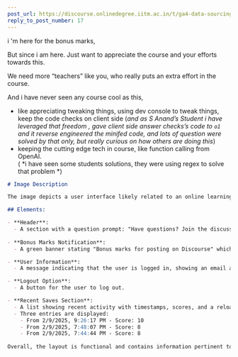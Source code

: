 ```yaml
---
post_url: https://discourse.onlinedegree.iitm.ac.in/t/ga4-data-sourcing-discussion-thread-tds-jan-2025/165959/290
reply_to_post_number: 17
---
```

i 'm here for the bonus marks,

But since i am here. Just want to appreciate the course and your efforts towards this.

We need more “teachers” like you, who really puts an extra effort in the course.

And i have never seen any course cool as this,

* like appreciating tweaking things, using dev console to tweak things, keep the code checks on client side (*and as S Anand’s Student i have leveraged that freedom , gave client side answer checks’s code to `o1` and it reverse engineered the minifed code, and lots of question were solved by that only, but really curious on how others are doing this*)
* keeping the cutting edge tech in course, like function calling from OpenAI.  
  ( *i have seen some students solutions, they were using regex to solve that problem *)

```markdown
# Image Description

The image depicts a user interface likely related to an online learning platform or educational forum. 

## Elements:

- **Header**: 
  - A section with a question prompt: "Have questions? Join the discussion on Discourse."
  
- **Bonus Marks Notification**: 
  - A green banner stating "Bonus marks for posting on Discourse" which encourages students to engage in discussions related to a specific assignment titled "GA4 - Data Sourcing - Discussion Thread [TDS Jan 2025]."

- **User Information**: 
  - A message indicating that the user is logged in, showing an email address format with a username.

- **Logout Option**: 
  - A button for the user to log out.

- **Recent Saves Section**: 
  - A list showing recent activity with timestamps, scores, and a reload option. 
  - Three entries are displayed:
    - From 2/9/2025, 9:26:17 PM - Score: 10
    - From 2/9/2025, 7:48:07 PM - Score: 8
    - From 2/9/2025, 7:44:44 PM - Score: 8
  
Overall, the layout is functional and contains information pertinent to the educational interaction.
```